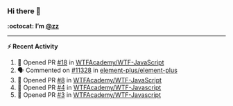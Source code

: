 ### Hi there 👋

**:octocat: I’m [@zz](https://github.com/holazz)**

---

**:zap: Recent Activity**

<!--START_SECTION:activity-->
1. 💪 Opened PR [#18](https://github.com/WTFAcademy/WTF-JavaScript/pull/18) in [WTFAcademy/WTF-JavaScript](https://github.com/WTFAcademy/WTF-JavaScript)
2. 🗣 Commented on [#11328](https://github.com/element-plus/element-plus/issues/11328) in [element-plus/element-plus](https://github.com/element-plus/element-plus)
3. 💪 Opened PR [#8](https://github.com/WTFAcademy/WTF-JavaScript/pull/8) in [WTFAcademy/WTF-JavaScript](https://github.com/WTFAcademy/WTF-JavaScript)
4. 💪 Opened PR [#4](https://github.com/WTFAcademy/WTF-Javascript/pull/4) in [WTFAcademy/WTF-Javascript](https://github.com/WTFAcademy/WTF-Javascript)
5. 💪 Opened PR [#3](https://github.com/WTFAcademy/WTF-Javascript/pull/3) in [WTFAcademy/WTF-Javascript](https://github.com/WTFAcademy/WTF-Javascript)
<!--END_SECTION:activity-->
